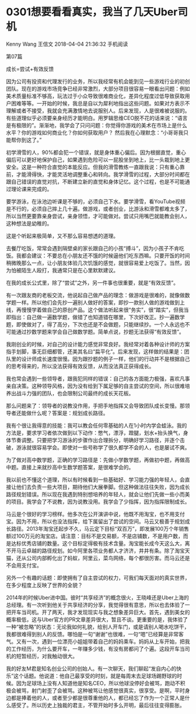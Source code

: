 # 0301想要看看真实，我当了几天Uber司机
Kenny Wang
王信文
2018-04-04 21:36:32
手机阅读


第07篇





成长=尝试+有效反馈



因为公司有投资和代理发行的业务，所以我经常有机会能到见一些游戏行业的初创团队。现在的游戏市场竞争已经非常激烈，大部分项目很容易一眼看出问题：例如美术质量标准不够高，玩法过于小众导致很难商业化，差异化程度过低导致获取用户困难等等。一开始的时候，我总是自以为犀利地指出这些问题。如果对方表示不理解或者不接受，我就会充满激情地去说服别人。后来发现，人是很难被说服的。有些道理似乎必须要亲身经历才能明白。用罗辑思维CEO脱不花的话来说：“语言是有极限的”。渐渐地，我学会了只问问题：你觉得你游戏的美术在市场上是什么水平？你的游戏如何商业化？你如何获取用户？ 然后我在心理默念：“小哥哥我只能帮你到这了。”



初学滑雪的人，90%都会犯一个错误，就是身体重心偏后。因为根据直觉，重心偏后可以更好地保护自己，如果遇到危险可以一屁股坐到地上，比一头栽到地上更安全。这是一种符合直觉的本能反应。但我的滑雪教练一直跟我说：只有重心靠前，才能滑得快，才能灵活地调整重心和转向。我学滑雪的过程，大部分时间都在跟自己错误的直觉对抗，不断建立新的直觉和身体记忆。这个过程，也是不可能通过理论课来完成的。



要学游泳，在泳池边听课是不够的，必须自己下水。要学滑雪，看YouTube视频是不行的，必须自己摔上几十遍。做游戏，或者创业，比游泳和滑雪都难太多了，所以当然更要靠亲身尝试，亲身领悟，才可能做对。尝试只用嘴巴就能教会别人，这种想法是幼稚的。



这是个听起来极简单，又不那么容易想透的道理。



去餐厅吃饭，常常会遇到隔壁桌的家长跟自己的小孩“搏斗”，因为小孩子不肯吃饭。我都会建议：不要总在小朋友还不饿的时候逼他们吃东西嘛。只要开饭的时间稍微晚那么一点，让小朋友体验几次饥饿的感觉，就很容易爱上吃饭了。当然，因为怕被陌生人殴打，我通常只是在心里默默建议。



在我的成长公式里，除了“尝试”之外，另一件事也很重要，就是“有效反馈”。



有一次跟友商的老板交流，他说起自己做产品的理念：做游戏是很难的，就像做数学题一样。所以他们会先抄一遍别人做好的答案，即抄一款别人做的游戏做到上线，再慢慢学着做自己的原创产品。这个做法听起来很“务实”，很“踏实”，但我当即指出：自己做一遍数学题，做错了也知道错在哪里，下次好改正。抄一遍数学题，即使做对了，得了高分，下次也还是不会做题，只能继续抄。一个人永远也不可能通过抄数学题来学会自己做数学题。简单点说，抄题无法获得“有效反馈”。



我刚创业的时候，对自己的设计能力感觉非常良好。我经常对着各种设计师的方案指手划脚，事无巨细都管，还美其名曰“扁平化”。后来发现，这样做的结果是：团队里的设计师成长速度很慢。因为跟抄题的例子一样，他们的行动并不是根据自己的思考得来的，所以没法获得有效反馈，从而没法真正获得成长。



我也常会遇到一些领导者，跟我犯同样的错误：自己的各方面能力极强，喜欢凡事亲自决策。这种领导风格，因为没有给到下属足够的自主尝试的空间，所以很难培养出战斗力强的团队，也会限制公司最终的成长天花板。



那么问题来了：领导者的说教没作用，手把手地指挥又会导致团队成长变慢。那领导者还能做什么呢？答案是：规划成长路径。



我有个很让我得意的技能：我可以教会任何零基础的人在1小时内学会蛙泳。我的方法是，要求学习者依次做到以下动作：憋气，漂浮，蹬腿，划水+抬头换气，身体节奏调整。只要把学习游泳的步骤作出合理拆分，明确好学习路径，并逐个击破，游泳就很容易学会。即使对一些号称学了很久都学不会的人，也是屡试不爽。



为了做对高中数学题，正确的学习路径是：先做小学数学题，再做初中题，再做高中题。直接上来就抄高中生数学题答案，是很难学会的。



我以前也不懂这个道理，所以有时候看到一些基础好、学习能力强的年轻人，会直接让他们去负责一些大项目，期待他们大展拳脚。但这种做法往往失败，因为成长路径规划错误。所以现在我遇到特别想培养的年轻人，就会让他们先做一些小而美的项目。我学会了不说教，因为说教没用。我学会了少指挥，因为指挥限制成长。



马云是个很好的学习榜样。他多次在公开演讲中说，他既不用淘宝，也不用支付宝。因为不用，所以也没法指挥，给下属留出了尝试的空间。马云又极善于规划成长路径。2013年淘宝还起步不久，马云定下目标“双百万”，即发展100万个年销售额过100万元的淘宝店。请注意：目标不是交易额，不是店铺数，不是用户数，而是达标优秀店铺的数量。这个目标定得极有技术含量。淘宝能长成今天这么大，离不开马云卓越的路径规划。如今阿里各项业务都人才济济，井井有条。除了淘宝天猫，还从公司内部孵化出了蚂蚁，阿里云，菜鸟网络，每个都很厉害。而马云还是不会用支付宝。



另外一个有趣的话题：即使拥有了自主尝试的权力，可我们每天面对的真实世界，在多少程度上反映了世界的全貌？



2014年的时候Uber进中国。彼时“共享经济”的概念很火，王晓峰还是Uber上海的总经理。有一次听到他关于共享经济的分享，我觉得很有意思，所以也去体验了一把开车当司机。开了两天，我才发现现实与我之想象差异巨大。首先，遇到美女的概率极低，这与Uber官方的PR文章差异很大，暂且不谈。更重要的是，我体验了一种“被忽略”的状态：无论我如何礼貌，给别人开车门，或是请别人喝水吃饼干，我都很难得到别人的反馈。哪怕是一句“谢谢”也很难，一句“嗯”已经算是非常客气。又有一次，遇到一位漂亮小姐姐带着自己的妈妈乘车。妈妈从上车开始，把我的工作经历，为什么要开车，一年赚多少钱，有没有房都问了个遍。这段开车当司机的短暂经历，对我触动很大。



我的好友M君是知名创业公司的创始人。有一次聊天，我们聊起“发自内心的快乐”这个话题。他说道：他自己最享受的时刻，就是每周末去足球场踢野球的时候。因为足球场上没有人知道他是知名CEO，所以他球没停好会被骂，跑动不积极会被骂，射门射歪了会被骂。这种被骂让他感觉很真实，很享受。是啊，平时身边都是捧着他的人，或者至少都是很尊重他的人，都已经忘了作为一个正常人是什么感受了。所以历史上独裁的君主，不管开始时多么开明，最后往往变得膨胀。
